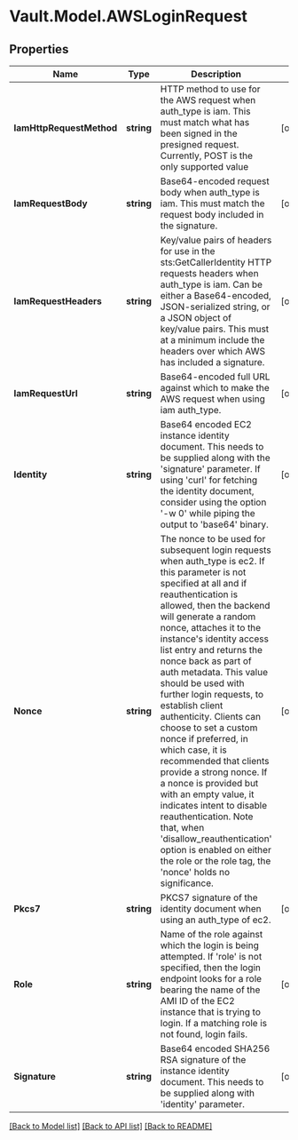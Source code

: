 # Vault.Model.AWSLoginRequest

## Properties

Name | Type | Description | Notes
------------ | ------------- | ------------- | -------------
**IamHttpRequestMethod** | **string** | HTTP method to use for the AWS request when auth_type is iam. This must match what has been signed in the presigned request. Currently, POST is the only supported value | [optional] 
**IamRequestBody** | **string** | Base64-encoded request body when auth_type is iam. This must match the request body included in the signature. | [optional] 
**IamRequestHeaders** | **string** | Key/value pairs of headers for use in the sts:GetCallerIdentity HTTP requests headers when auth_type is iam. Can be either a Base64-encoded, JSON-serialized string, or a JSON object of key/value pairs. This must at a minimum include the headers over which AWS has included a signature. | [optional] 
**IamRequestUrl** | **string** | Base64-encoded full URL against which to make the AWS request when using iam auth_type. | [optional] 
**Identity** | **string** | Base64 encoded EC2 instance identity document. This needs to be supplied along with the &#x27;signature&#x27; parameter. If using &#x27;curl&#x27; for fetching the identity document, consider using the option &#x27;-w 0&#x27; while piping the output to &#x27;base64&#x27; binary. | [optional] 
**Nonce** | **string** | The nonce to be used for subsequent login requests when auth_type is ec2. If this parameter is not specified at all and if reauthentication is allowed, then the backend will generate a random nonce, attaches it to the instance&#x27;s identity access list entry and returns the nonce back as part of auth metadata. This value should be used with further login requests, to establish client authenticity. Clients can choose to set a custom nonce if preferred, in which case, it is recommended that clients provide a strong nonce. If a nonce is provided but with an empty value, it indicates intent to disable reauthentication. Note that, when &#x27;disallow_reauthentication&#x27; option is enabled on either the role or the role tag, the &#x27;nonce&#x27; holds no significance. | [optional] 
**Pkcs7** | **string** | PKCS7 signature of the identity document when using an auth_type of ec2. | [optional] 
**Role** | **string** | Name of the role against which the login is being attempted. If &#x27;role&#x27; is not specified, then the login endpoint looks for a role bearing the name of the AMI ID of the EC2 instance that is trying to login. If a matching role is not found, login fails. | [optional] 
**Signature** | **string** | Base64 encoded SHA256 RSA signature of the instance identity document. This needs to be supplied along with &#x27;identity&#x27; parameter. | [optional] 


[[Back to Model list]](../README.md#documentation-for-models) [[Back to API list]](../README.md#documentation-for-api-endpoints) [[Back to README]](../README.md)

